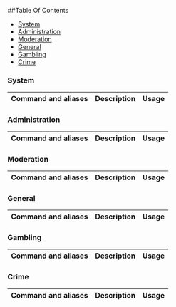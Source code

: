 ##Table Of Contents
- [System](#system)
- [Administration](#administration)
- [Moderation](#moderation)
- [General](#gambling)
- [Gambling](#gambling)
- [Crime](#crime)

### System
Command and aliases | Description | Usage
----------------|--------------|-------

### Administration  
Command and aliases | Description | Usage
----------------|--------------|-------

### Moderation 
Command and aliases | Description | Usage
----------------|--------------|-------

### General 
Command and aliases | Description | Usage
----------------|--------------|-------

### Gambling 
Command and aliases | Description | Usage
----------------|--------------|-------

### Crime
Command and aliases | Description | Usage
----------------|--------------|-------